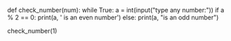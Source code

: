 def check_number(num):
    while True:
        a = int(input("type any number:"))
        if a % 2 == 0:
            print(a, ' is an even number')
        else:
            print(a, "is an odd number")

check_number(1)
